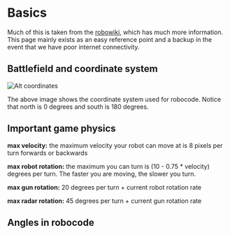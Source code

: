 Basics
======

Much of this is taken from the
[robowiki](http://robowiki.net/), which has much more information. This page
mainly exists as an easy reference point and a backup in the event that we have
poor internet connectivity.

Battlefield and coordinate system
---------------------------------

![Alt coordinates](/images/fig2.gif)

The above image shows the coordinate system used for robocode. Notice that north
is 0 degrees and south is 180 degrees.

Important game physics
----------------------
**max velocity:** the maximum velocity your robot can move at is 8 pixels per
turn forwards or backwards

**max robot rotation:** the maximum you can turn is (10 - 0.75 * velocity)
degrees per turn. The faster you are moving, the slower you turn.

**max gun rotation:** 20 degrees per turn + current robot rotation rate

**max radar rotation:** 45 degrees per turn + current gun rotation rate

Angles in robocode
------------------
